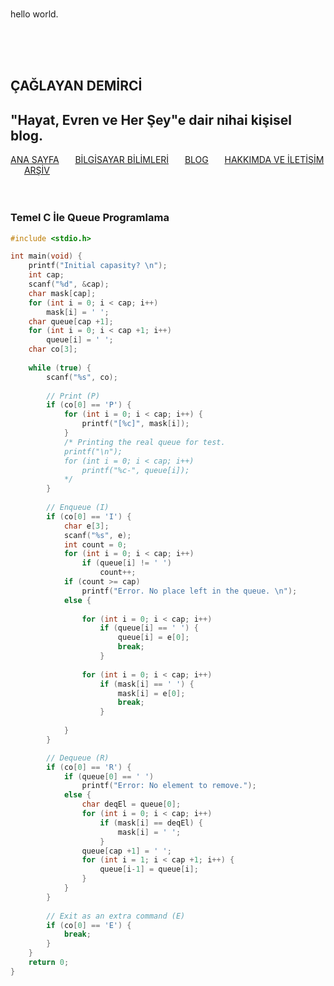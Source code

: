 <br><p3>hello world.</p3>
<html>
	<head>
		<title>Ana Sayfa</title>
		<link rel="stylesheet" type="text/css" href="../RMStyle.css">
		<link rel="icon" href="../coloricon.png">
		<link type="text/css" rel="stylesheet" href="../styles/shThemeEmacs.css">
		<script src="../scripts/shCore.js"></script>
		<script>window.onload = function () {    
		dp.SyntaxHighlighter.ClipboardSwf = '/scripts/clipboard.swf';    
		dp.SyntaxHighlighter.HighlightAll('code');}</script>
	</head>
	<br><br><br>
</html>
  

## ÇAĞLAYAN DEMİRCİ
<p2>"Hayat, Evren ve Her Şey"e dair nihai kişisel blog.</p2>
---
[ANA SAYFA](https://caglayandemirci.github.io) &nbsp;&emsp;
[BİLGİSAYAR BİLİMLERİ](https://caglayandemirci.github.io/page2)	&nbsp;&emsp;
[BLOG](https://caglayandemirci.github.io/page2)	&nbsp;&emsp;
[HAKKIMDA VE İLETİŞİM](https://caglayandemirci.github.io/iletisim)	&nbsp;&emsp;
[ARŞİV](https://caglayandemirci.github.io/page2)	&nbsp;&emsp;
<br><br><br>
### Temel C İle Queue Programlama
```c
#include <stdio.h>

int main(void) {
	printf("Initial capasity? \n");
	int cap;
	scanf("%d", &cap);
	char mask[cap];
	for (int i = 0; i < cap; i++)
		mask[i] = ' ';
	char queue[cap +1];
	for (int i = 0; i < cap +1; i++)
		queue[i] = ' ';
	char co[3];
	
	while (true) {	
		scanf("%s", co);
		
		// Print (P)
		if (co[0] == 'P') {
			for (int i = 0; i < cap; i++) {
				printf("[%c]", mask[i]);		
			}
			/* Printing the real queue for test.
			printf("\n");
			for (int i = 0; i < cap; i++) 
				printf("%c-", queue[i]);
			*/		
		} 
				
		// Enqueue (I)
		if (co[0] == 'I') {
			char e[3];
			scanf("%s", e);
			int count = 0;
			for (int i = 0; i < cap; i++)
				if (queue[i] != ' ')
					count++;
			if (count >= cap)
				printf("Error. No place left in the queue. \n");
			else {
				
				for (int i = 0; i < cap; i++)
					if (queue[i] == ' ') {
						queue[i] = e[0];
						break;		
					}
					
				for (int i = 0; i < cap; i++)
					if (mask[i] == ' ') {
						mask[i] = e[0];
						break;	
					}	
					
			}				
		}

		// Dequeue (R)
		if (co[0] == 'R') {
			if (queue[0] == ' ')
				printf("Error: No element to remove.");
			else {
				char deqEl = queue[0];
				for (int i = 0; i < cap; i++)
					if (mask[i] == deqEl) {
						mask[i] = ' ';
					} 
				queue[cap +1] = ' ';
				for (int i = 1; i < cap +1; i++) {
					queue[i-1] = queue[i];
				}
			}
		}
		
		// Exit as an extra command (E)
		if (co[0] == 'E') {
			break;
		}
	}
	return 0;
}
```
